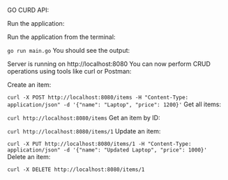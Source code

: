 GO CURD API:

Run the application:

Run the application from the terminal:

```go run main.go```
You should see the output:

Server is running on http://localhost:8080
You can now perform CRUD operations using tools like curl or Postman:

Create an item:

```curl -X POST http://localhost:8080/items -H "Content-Type: application/json" -d '{"name": "Laptop", "price": 1200}'```
Get all items:

```curl http://localhost:8080/items```
Get an item by ID:

```curl http://localhost:8080/items/1```
Update an item:

```curl -X PUT http://localhost:8080/items/1 -H "Content-Type: application/json" -d '{"name": "Updated Laptop", "price": 1000}'```
Delete an item:

```curl -X DELETE http://localhost:8080/items/1```

